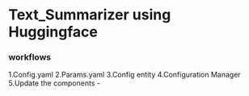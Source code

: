 # Text_Summarizer using Huggingface

### workflows

1.Config.yaml
2.Params.yaml
3.Config entity
4.Configuration Manager
5.Update the components - 